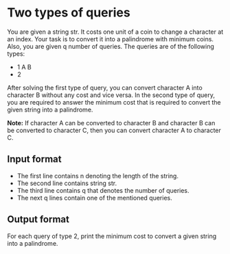 # Two types of queries

You are given a string str. It costs one unit of a coin to change a character at an index. Your task is to convert it into a palindrome with minimum coins. Also, you are given q number of queries. The queries are of the following types:

- 1 A B
- 2

After solving the first type of query, you can convert character A into character B without any cost and vice versa. In the second type of query, you are required to answer the minimum cost that is required to convert the given string into a palindrome.

**Note:** If character A can be converted to character B and character B can be converted to character C, then you can convert character A to character C.

## Input format

- The first line contains n denoting the length of the string.
- The second line contains string str.
- The third line contains q that denotes the number of queries.
- The next q lines contain one of the mentioned queries.

## Output format

For each query of type 2, print the minimum cost to convert a given string into a palindrome.

